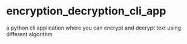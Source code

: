 # encryption_decryption_cli_app
a python cli application where you can encrypt and decrypt text using different algorithm
